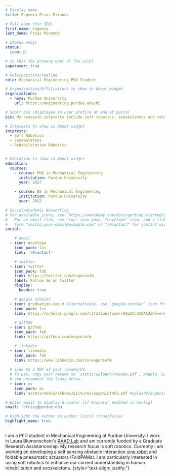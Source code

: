 ```yaml
---
# Display name
title: Eugenio Frias Miranda

# Full name (for SEO)
first_name: Eugenio
last_name: Frias Miranda

# Status emoji
status: 
  icon: 🦾

# Is this the primary user of the site?
superuser: true

# Role/position/tagline
role: Mechanical Engineering PhD Student

# Organizations/Affiliations to show in About widget
organizations:
  - name: Purdue University
    url: https://engineering.purdue.edu/ME

# Short bio (displayed in user profile at end of posts)
bio: My research interests include soft robotics, exoskeletons and rehabilitation engineering.

# Interests to show in About widget
interests:
  - Soft Robotics
  - Exoskeletons
  - Rehabilitation Robotics


# Education to show in About widget
education:
  courses:
    - course: PhD in Mechanical Engineering
      institution: Purdue University 
      year: 2027

    - course: BS in Mechanical Engineering
      institution: Purdue University
      year: 2022

# Social/Academic Networking
# For available icons, see: https://wowchemy.com/docs/getting-started/page-builder/#icons
#   For an email link, use "fas" icon pack, "envelope" icon, and a link in the
#   form "mailto:your-email@example.com" or "/#contact" for contact widget.
social:

    # email
  - icon: envelope
    icon_pack: fas
    link: '/#contact'

    # twitter
  - icon: twitter
    icon_pack: fab
    link: https://twitter.com/eugeniofm_
    label: Follow me on Twitter
    display:
      header: true

    # google scholar
  - icon: graduation-cap # Alternatively, use `google-scholar` icon from `ai` icon pack
    icon_pack: fas
    link: https://scholar.google.com/citations?user=K8pUCL4AAAAJ&hl=en&authuser=1

    # github
  - icon: github
    icon_pack: fab
    link: https://github.com/eugeniofm

    # linkedin
  - icon: linkedin
    icon_pack: fab
    link: https://www.linkedin.com/in/eugeniofm
  
  # Link to a PDF of your resume/CV.
  # To use: copy your resume to `static/uploads/resume.pdf`, enable `ai` icons in `params.yaml`,
  # and uncomment the lines below.
  - icon: cv
    icon_pack: ai
    link: assets/media/albums/pictures/eugeniofmCV.pdf #uploads/eugeniofmCV.pdf

# Enter email to display Gravatar (if Gravatar enabled in Config)
email: 'efrias@purdue.edu'

# Highlight the author in author lists? (true/false)
highlight_name: true
---
```


I am a PhD student in Mechanical Engineering at Purdue University. I work in Laura Blumenschein's [RAAD Lab](https://lhblumen.wixsite.com/website-1) and am currently funded by a Graduate Research Assistanceship. 
My research focus is soft robotics. Currently I am working on developing a self sensing obstacle interaction [vine robot](https://www.vinerobots.org/) and 
foldable pneaumatic actuators (FoldPAMs). I am particularly interested in using soft robotics to enhance our current understanding in human rehabilitation and exoskeletons.
{style="text-align: justify;"}
